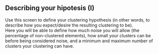 ## Describing your hipotesis (I)

Use this screen to define your clustering hypothesis (in other words, to describe how you expect/desire the resulting clustering to be).  
Here you will be able to define how much noise you will allow (the percentage of non-clustered elements), how small your clusters can 
be before being considered noise, and a minimum and maximum number of clusters your clustering can have.
